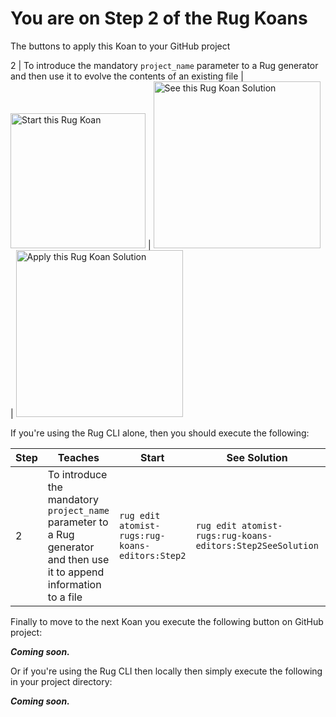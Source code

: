 # You are on Step 2 of the Rug Koans

The buttons to apply this Koan to your GitHub project

2 | To introduce the mandatory `project_name` parameter to a Rug generator and then use it to evolve the contents of an existing file | [<img src="http://images.atomist.com/button/start-koan.png" width="216" alt="Start this Rug Koan"/>](https://api.atomist.com/v1/projects/editors/9277d901-f391-498b-8b7d-b17074cf8273) | [<img src="http://images.atomist.com/button/see-koan-solution.png" width="267" alt="See this Rug Koan Solution"/>](https://api.atomist.com/v1/projects/editors/db7ccb7d-3661-4461-bd81-1ab56a2e4d74) | [<img src="http://images.atomist.com/button/apply-koan-solution.png" width="267" alt="Apply this Rug Koan Solution"/>](https://api.atomist.com/v1/projects/editors/9728c98d-bc85-4cf6-9412-69b1d61b23ba)

If you're using the Rug CLI alone, then you should execute the following:

Step | Teaches | Start | See Solution | Apply Solution
-----|-------- | ------|--------------- | ----------------------
2 | To introduce the mandatory `project_name` parameter to a Rug generator and then use it to append information to a file | `rug edit atomist-rugs:rug-koans-editors:Step2` | `rug edit atomist-rugs:rug-koans-editors:Step2SeeSolution` | `rug edit atomist-rugs:rug-koans-editors:Step1OverwriteWithSolution`

Finally to move to the next Koan you execute the following button on GitHub project:

***Coming soon.***

Or if you're using the Rug CLI then locally then simply execute the following in your project directory:

***Coming soon.***
